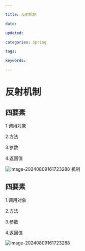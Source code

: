 ```yaml
---

title: 反射机制

date: 

updated: 

categories: Spring

tags: 

keywords: 

---
```

# 反射机制

## 四要素

1.调用对象

2.方法

3.参数

4.返回值

![image-20240809161723288](../../TyporaImage/Spring/image-20240809161723288.png)
机制

## 四要素

1.调用对象

2.方法

3.参数

4.返回值

![image-20240809161723288](../../TyporaImage/Spring/image-20240809161723288.png)